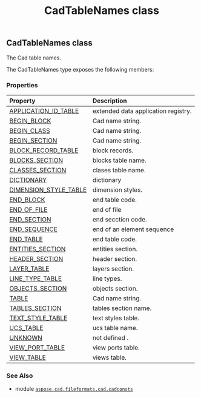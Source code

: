﻿---
title: CadTableNames class
second_title: Aspose.CAD for Python via .NET API References
description: 
type: docs
weight: 30
url: /python-net/aspose.cad.fileformats.cad.cadconsts/cadtablenames/
is_root: false
---

## CadTableNames class

The Cad table names.



The CadTableNames type exposes the following members:

### Properties
| Property | Description |
| :- | :- |
| [APPLICATION_ID_TABLE](/cad/python-net/aspose.cad.fileformats.cad.cadconsts/cadtablenames/application_id_table) | extended data application registry. |
| [BEGIN_BLOCK](/cad/python-net/aspose.cad.fileformats.cad.cadconsts/cadtablenames/begin_block) | Cad name string. |
| [BEGIN_CLASS](/cad/python-net/aspose.cad.fileformats.cad.cadconsts/cadtablenames/begin_class) | Cad name string. |
| [BEGIN_SECTION](/cad/python-net/aspose.cad.fileformats.cad.cadconsts/cadtablenames/begin_section) | Cad name string. |
| [BLOCK_RECORD_TABLE](/cad/python-net/aspose.cad.fileformats.cad.cadconsts/cadtablenames/block_record_table) | block records. |
| [BLOCKS_SECTION](/cad/python-net/aspose.cad.fileformats.cad.cadconsts/cadtablenames/blocks_section) | blocks table name. |
| [CLASSES_SECTION](/cad/python-net/aspose.cad.fileformats.cad.cadconsts/cadtablenames/classes_section) | clases table name. |
| [DICTIONARY](/cad/python-net/aspose.cad.fileformats.cad.cadconsts/cadtablenames/dictionary) | dictionary |
| [DIMENSION_STYLE_TABLE](/cad/python-net/aspose.cad.fileformats.cad.cadconsts/cadtablenames/dimension_style_table) | dimension styles. |
| [END_BLOCK](/cad/python-net/aspose.cad.fileformats.cad.cadconsts/cadtablenames/end_block) | end table code. |
| [END_OF_FILE](/cad/python-net/aspose.cad.fileformats.cad.cadconsts/cadtablenames/end_of_file) | end of file |
| [END_SECTION](/cad/python-net/aspose.cad.fileformats.cad.cadconsts/cadtablenames/end_section) | end secction code. |
| [END_SEQUENCE](/cad/python-net/aspose.cad.fileformats.cad.cadconsts/cadtablenames/end_sequence) | end of an element sequence |
| [END_TABLE](/cad/python-net/aspose.cad.fileformats.cad.cadconsts/cadtablenames/end_table) | end table code. |
| [ENTITIES_SECTION](/cad/python-net/aspose.cad.fileformats.cad.cadconsts/cadtablenames/entities_section) | entities section. |
| [HEADER_SECTION](/cad/python-net/aspose.cad.fileformats.cad.cadconsts/cadtablenames/header_section) | header section. |
| [LAYER_TABLE](/cad/python-net/aspose.cad.fileformats.cad.cadconsts/cadtablenames/layer_table) | layers section. |
| [LINE_TYPE_TABLE](/cad/python-net/aspose.cad.fileformats.cad.cadconsts/cadtablenames/line_type_table) | line types. |
| [OBJECTS_SECTION](/cad/python-net/aspose.cad.fileformats.cad.cadconsts/cadtablenames/objects_section) | objects section. |
| [TABLE](/cad/python-net/aspose.cad.fileformats.cad.cadconsts/cadtablenames/table) | Cad name string. |
| [TABLES_SECTION](/cad/python-net/aspose.cad.fileformats.cad.cadconsts/cadtablenames/tables_section) | tables section name. |
| [TEXT_STYLE_TABLE](/cad/python-net/aspose.cad.fileformats.cad.cadconsts/cadtablenames/text_style_table) | text styles table. |
| [UCS_TABLE](/cad/python-net/aspose.cad.fileformats.cad.cadconsts/cadtablenames/ucs_table) | ucs table name. |
| [UNKNOWN](/cad/python-net/aspose.cad.fileformats.cad.cadconsts/cadtablenames/unknown) | not defined . |
| [VIEW_PORT_TABLE](/cad/python-net/aspose.cad.fileformats.cad.cadconsts/cadtablenames/view_port_table) | view ports table. |
| [VIEW_TABLE](/cad/python-net/aspose.cad.fileformats.cad.cadconsts/cadtablenames/view_table) | views table. |



### See Also
* module [`aspose.cad.fileformats.cad.cadconsts`](..)

